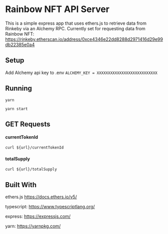 # Rainbow NFT API Server
This is a simple express app that uses ethers.js to retrieve data from Rinkeby via an Alchemy RPC.  Currently set for requesting data from Rainbow NFT: https://rinkeby.etherscan.io/address/0xce4346e22dd8288d2971416d29e99db22385e0a4

## Setup
Add Alchemy api key to .env
`ALCHEMY_KEY = XXXXXXXXXXXXXXXXXXXXXXXXXXX`

## Running
`yarn`

`yarn start`

## GET Requests
#### currentTokenId
`curl ${url}/currentTokenId`

#### totalSupply
`curl ${url}/totalSupply`

## Built With

ethers.js https://docs.ethers.io/v5/
  
typescript:  https://www.typescriptlang.org/
  
express: https://expressjs.com/
  
yarn: https://yarnpkg.com/
